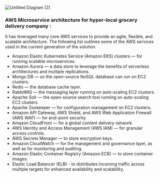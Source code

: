 ![Untitled Diagram (2)](https://github.com/karantamang9/mycom/assets/159943424/707c0680-c285-4d59-b1a3-b689961322a8)
### AWS Microservice architecture for hyper-local grocery delivery company :
It has leveraged many core AWS services to provide an agile, flexible, and scalable architecture. The following list outlines some of the AWS services used in the current generation of the solution.
-   Amazon Elastic Kubernetes Service (Amazon EKS) clusters — for running scalable microservices.
-   Amazon Aurora — a data store to leverage the benefits of serverless architectures and multiple replications.
-   Mongo DB — so the open-source NoSQL database can run on EC2 clusters.
-   Redis — the database cache layer.
-   RabbitMQ — the messaging layer running on auto-scaling EC2 clusters.
-   Apache Solr — the open-source search tool running on auto-scaling EC2 clusters.
-   Apache Zookeeper — for configuration management on EC2 clusters.
-   Amazon API Gateway, AWS Shield, and AWS Web Application Firewall (AWS WAF) — for end-point security.
-   Amazon CloudFront — for a global content delivery network.
-   AWS Identity and Access Management (AWS IAM) — for granular access controls.
-   AWS Secrets Manager — to store encryption keys.
-   Amazon CloudWatch — for the management and governance layer, as well as for monitoring and auditing.
-   Amazon Elastic Container Registry (Amazon ECR) — to store container images.
-   Elastic Load Balancer (ELB) - to distributes incoming traffic across multiple targets for enhanced availability and scalability.
                 
                  

